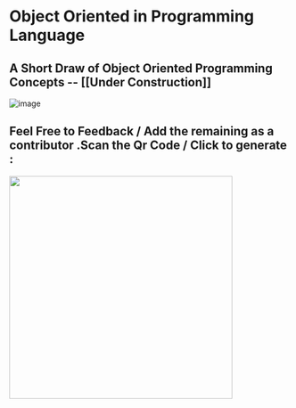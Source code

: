 #  Object Oriented in Programming Language 
## A Short Draw of Object Oriented Programming Concepts -- [[Under Construction]]

![image](https://github.com/mdabir1203/objectsNcpp/assets/66947064/b87cf0ee-afaf-4372-9f03-e2fc4803e1a8)






##  Feel Free to Feedback / Add the remaining as a contributor .Scan the Qr Code / Click to generate : 


<img src="https://github.com/mdabir1203/objectsNcpp/assets/66947064/fc7af7df-d86f-4174-994a-f7577b0d682d" width="400" height="400">


